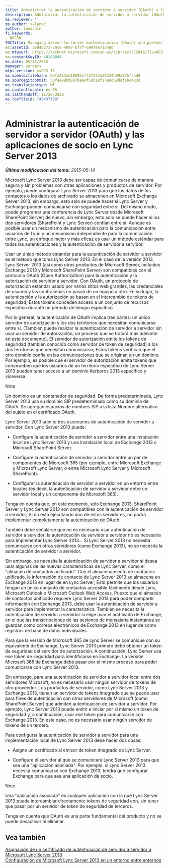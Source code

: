 ```yaml
---
title: Administrar la autenticación de servidor a servidor (OAuth) y las aplicaciones de socios
description: Administrar la autenticación de servidor a servidor (OAuth) y las aplicaciones de socios.
ms.reviewer: ''
ms.author: v-lanac
author: lanachin
f1.keywords:
- NOCSH
TOCTitle: Managing server-to-server authentication (OAuth) and partner applications
ms:assetid: 38848373-c8c6-4097-bf7f-699fe471348d
ms:mtpsurl: https://technet.microsoft.com/en-us/library/JJ204817(v=OCS.15)
ms:contentKeyID: 48183894
ms.date: 05/15/2015
manager: serdars
mtps_version: v=OCS.15
ms.openlocfilehash: 6efa413ad1809bcff27373a38334d09a8fbfcad9
ms.sourcegitcommit: 36fee89bb887bea4f18b19f17a8c69daf5bc423d
ms.translationtype: MT
ms.contentlocale: es-ES
ms.lasthandoff: 11/26/2020
ms.locfileid: "49437199"
---
```

# <a name="managing-server-to-server-authentication-oauth-and-partner-applications-in-lync-server-2013"></a>Administrar la autenticación de servidor a servidor (OAuth) y las aplicaciones de socio en Lync Server 2013

<div data-xmlns="http://www.w3.org/1999/xhtml">

<div class="topic" data-xmlns="http://www.w3.org/1999/xhtml" data-msxsl="urn:schemas-microsoft-com:xslt" data-cs="https://msdn.microsoft.com/">

<div data-asp="https://msdn2.microsoft.com/asp">



</div>

<div id="mainSection">

<div id="mainBody">

<span> </span>

_**Última modificación del tema:** 2015-05-14_

Microsoft Lync Server 2013 debe ser capaz de comunicarse de manera segura y sin problemas con otras aplicaciones y productos de servidor. Por ejemplo, puede configurar Lync Server 2013 para que los datos de los contactos o los datos de archivado se almacenen en Microsoft Exchange Server 2013; sin embargo, esto solo se puede hacer si Lync Server y Exchange pueden comunicarse con seguridad entre sí. Del mismo modo, puede programar una conferencia de Lync Server desde Microsoft SharePoint Server; de nuevo, sin embargo, esto solo se puede hacer si los dos servidores (SharePoint y Lync Server) confían entre sí. Aunque es posible usar un mecanismo de autenticación para la comunicación entre usuarios de Lync y un mecanismo independiente para la comunicación entre Lync, un enfoque mejor y más eficaz es usar un método estándar para todas las autenticaciones y la autenticación de servidor a servidor.

Usar un único método estándar para la autenticación de servidor a servidor es el método que toma Lync Server 2013. En el caso de la versión 2013, Lync Server 2013 (así como otros productos de Microsoft Server, incluidos Exchange 2013 y Microsoft SharePoint Server) son compatibles con el protocolo OAuth (Open Authorization) para la autenticación y la autorización de servidor a servidor. Con OAuth, un protocolo de autorización estándar usado por varios sitios web grandes, las credenciales de usuario y las contraseñas no pasan de un equipo a otro. En su lugar, la autenticación y la autorización se basan en el intercambio de tokens de seguridad; Estos tokens conceden acceso a un conjunto de recursos específico durante un período de tiempo específico.

Por lo general, la autenticación de OAuth implica tres partes: un único servidor de autorización y los dos territorios que necesitan comunicarse entre sí. (También puede realizar la autenticación de servidor a servidor sin usar un servidor de autorización, un proceso que se tratará más adelante en este documento). El servidor de autorización emite los tokens de seguridad (también conocido como servidor de token de seguridad) a los dos territorios que necesitan comunicarse; Estos tokens verifican que el otro dominio confía en las comunicaciones que se originan en un dominio. Por ejemplo, es posible que el servidor de autorización emita tokens que comprueben que los usuarios de un territorio específico de Lync Server 2013 pueden tener acceso a un dominio Kerberos 2013 específico y viceversa.

<div>


> [!NOTE]
> Un dominio es un contenedor de seguridad. De forma predeterminada, Lync Server 2013 usa su dominio SIP predeterminado como su dominio de OAuth. Se agregan espacios de nombres SIP a la lista Nombre alternativo del sujeto en el certificado OAuth.



</div>

Lync Server 2013 admite tres escenarios de autenticación de servidor a servidor. Con Lync Server 2013 puede:

  - Configure la autenticación de servidor a servidor entre una instalación local de Lync Server 2013 y una instalación local de Exchange 2013 o Microsoft SharePoint Server.

  - Configure la autenticación de servidor a servidor entre un par de componentes de Microsoft 365 (por ejemplo, entre Microsoft Exchange y Microsoft Lync Server, o entre Microsoft Lync Server y Microsoft SharePoint).

  - Configurar la autenticación de servidor a servidor en un entorno entre locales (es decir, la autenticación de servidor a servidor entre un servidor local y un componente de Microsoft 365).

Tenga en cuenta que, en este momento, solo Exchange 2013, SharePoint Server y Lync Server 2013 son compatibles con la autenticación de servidor a servidor; Si no está ejecutando uno de estos servidores, no podrá implementar completamente la autenticación de OAuth.

También debe señalarse que no es necesario usar autenticación de servidor a servidor: la autenticación de servidor a servidor no es necesaria para implementar Lync Server 2013... Si Lync Server 2013 no necesita comunicarse con otros servidores (como Exchange 2013), no se necesita la autenticación de servidor a servidor.

Sin embargo, se necesita la autenticación de servidor a servidor si desea usar algunas de las nuevas características de Lync Server, como el "almacén de contactos unificado". Con el almacenamiento de contactos unificado, la información de contacto de Lync Server 2013 se almacena en Exchange 2013 en lugar de en Lync Server; Esto permite que los usuarios tengan un único conjunto de contactos accesible fácilmente desde Lync, Microsoft Outlook o Microsoft Outlook Web Access. Puesto que el almacén de contactos unificado requiere Lync Server 2013 para poder compartir información con Exchange 2013, debe usar la autenticación de servidor a servidor para implementar la característica. También se necesita la autenticación de servidor a servidor si elige usar el archivado de Exchange, en el que las transcripciones de las sesiones de mensajería instantánea se guardan como correos electrónicos de Exchange 2013 en lugar de como registros de base de datos individuales.

Para que la versión de Microsoft 365 de Lync Server se comunique con su equivalente de Exchange, Lync Server 2013 primero debe obtener un token de seguridad del servidor de autorización. A continuación, Lync Server usa ese token de seguridad para identificarse en Exchange. La versión Microsoft 365 de Exchange debe pasar por el mismo proceso para poder comunicarse con Lync Server 2013.

Sin embargo, para una autenticación de servidor a servidor local entre dos servidores Microsoft, no es necesario usar ningún servidor de tokens de otro proveedor. Los productos de servidor, como Lync Server 2013 y Exchange 2013, tienen un servidor de tokens integrado que se puede usar para fines de autenticación con otros servidores de Microsoft (como SharePoint Server) que admiten autenticación de servidor a servidor. Por ejemplo, Lync Server 2013 puede emitir e iniciar por sí mismo un token de seguridad y, a continuación, usar ese token para comunicarse con Exchange 2013. En este caso, no es necesario usar ningún servidor de tokens de un tercero.

Para configurar la autenticación de servidor a servidor para una implementación local de Lync Server 2013 debe hacer dos cosas:

  - Asigne un certificado al emisor de token integrado de Lync Server.

  - Configure el servidor al que se comunicará Lync Server 2013 para que sea una "aplicación asociada". Por ejemplo, si Lync Server 2013 necesita comunicarse con Exchange 2013, tendrá que configurar Exchange para que sea una aplicación de socio.

<div>


> [!NOTE]
> Una "aplicación asociada" es cualquier aplicación con la que Lync Server 2013 pueda intercambiar directamente tokens de seguridad con, sin tener que pasar por un servidor de token de seguridad de terceros.



</div>

Tenga en cuenta que OAuth es una parte fundamental del producto y no se puede desactivar ni eliminar.

<div>

## <a name="see-also"></a>Vea también


[Asignación de un certificado de autenticación de servidor a servidor a Microsoft Lync Server 2013](lync-server-2013-assigning-a-server-to-server-authentication-certificate-to-lync-server-2013.md)  
[Configuración de Microsoft Lync Server 2013 en un entorno entre entornos](lync-server-2013-configuring-lync-server-in-a-cross-premises-environment.md)  
  

</div>

</div>

<span> </span>

</div>

</div>

</div>

